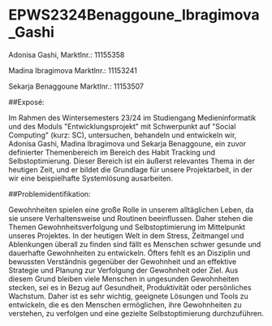 # EPWS2324Benaggoune_Ibragimova_Gashi

Adonisa Gashi, Marktlnr.: 11155358

Madina Ibragimova Marktlnr.: 11153241

Sekarja Benaggoune Marktlnr.: 11153507

##Exposé: 

Im Rahmen des Wintersemesters 23/24 im Studiengang Medieninformatik und des Moduls "Entwicklungsprojekt" mit Schwerpunkt auf "Social Computing" (kurz: SC), untersuchen, 
behandeln und entwickeln wir, Adonisa Gashi, Madina Ibragimova und Sekarja Benaggoune, ein zuvor definierter Themenbereich im Bereich des Habit Tracking und Selbstoptimierung.
Dieser Bereich ist ein äußerst relevantes Thema in der heutigen Zeit, und er bildet die Grundlage für unsere Projektarbeit, in der wir eine beispielhafte Systemlösung ausarbeiten.

##Problemidentifikation: 

Gewohnheiten spielen eine große Rolle in unserem alltäglichen Leben, da sie unsere Verhaltensweise und Routinen beeinflussen. Daher stehen die Themen Gewohnheitsverfolgung und Selbstoptimierung im Mittelpunkt unseres Projektes.
In der heutigen Welt in dem Stress, Zeitmangel und Ablenkungen überall zu finden sind fällt es Menschen schwer gesunde und dauerhafte Gewohnheiten zu entwickeln. 
Öfters fehlt es an Disziplin und bewussten Verständnis gegenüber der Gewohnheit und an effektive Strategie und Planung zur Verfolgung der Gewohnheit oder Ziel. 
Aus diesem Grund bleiben viele Menschen in ungesunden Gewohnheiten stecken, sei es in Bezug auf Gesundheit, Produktivität oder persönliches Wachstum. 
Daher ist es sehr wichtig, geeignete Lösungen und Tools zu entwickeln, die es den Menschen ermöglichen, 
ihre Gewohnheiten zu verstehen, zu verfolgen und eine gezielte Selbstoptimierung durchzuführen. 
